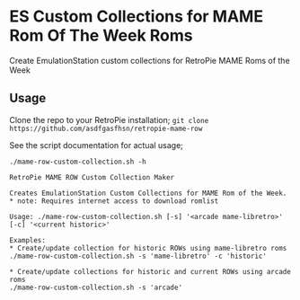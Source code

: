 # ES Custom Collections for MAME Rom Of The Week Roms
Create EmulationStation custom collections for RetroPie MAME Roms of the Week

## Usage
Clone the repo to your RetroPie installation;
`git clone https://github.com/asdfgasfhsn/retropie-mame-row`

See the script documentation for actual usage;

    ./mame-row-custom-collection.sh -h

    RetroPie MAME ROW Custom Collection Maker

    Creates EmulationStation Custom Collections for MAME Rom of the Week.
    * note: Requires internet access to download romlist

    Usage: ./mame-row-custom-collection.sh [-s] '<arcade mame-libretro>' [-c] '<current historic>'

    Examples:
    * Create/update collection for historic ROWs using mame-libretro roms
    ./mame-row-custom-collection.sh -s 'mame-libretro' -c 'historic'

    * Create/update collections for historic and current ROWs using arcade roms
    ./mame-row-custom-collection.sh -s 'arcade'
